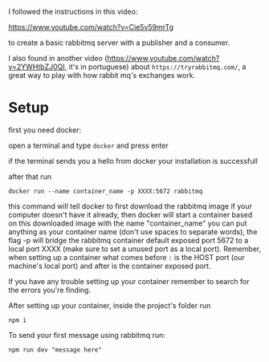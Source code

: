 I followed the instructions in this video:

https://www.youtube.com/watch?v=Cie5v59mrTg

to create a basic rabbitmq server with a publisher and a consumer.

I also found in another video (https://www.youtube.com/watch?v=2YWHtbZJ0QI, it's in portuguese) about `https://tryrabbitmq.com/`, a great way to play with how rabbit mq's exchanges work.

# Setup

first you need docker:

open a terminal and type `docker` and press enter

if the terminal sends you a hello from docker your installation is successfull

after that run

`docker run --name container_name -p XXXX:5672 rabbitmq`

this command will tell docker to first download the rabbitmq image if your computer doesn't have it already, then docker will start a container based on this downloaded image with the name "container_name" you can put anything as your container name (don't use spaces to separate words), the flag -p will bridge the rabbitmq container default exposed port 5672 to a local port XXXX (make sure to set a unused port as a local port). Remember, when setting up a container what comes before `:` is the HOST port (our machine's local port) and after is the container exposed port.

If you have any trouble setting up your container remember to search for the errors you're finding.

After setting up your container, inside the project's folder run

`npm i`

To send your first message using rabbitmq run:

`npm run dev "message here"`

